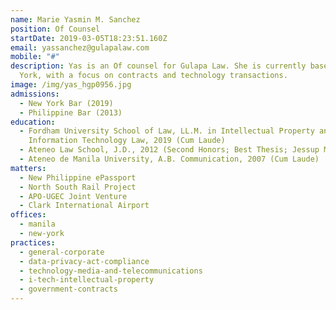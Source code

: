 ```yaml
---
name: Marie Yasmin M. Sanchez
position: Of Counsel
startDate: 2019-03-05T18:23:51.160Z
email: yassanchez@gulapalaw.com
mobile: "#"
description: Yas is an Of counsel for Gulapa Law. She is currently based in New
  York, with a focus on contracts and technology transactions.
image: /img/yas_hgp0956.jpg
admissions:
  - New York Bar (2019)
  - Philippine Bar (2013)
education:
  - Fordham University School of Law, LL.M. in Intellectual Property and
    Information Technology Law, 2019 (Cum Laude)
  - Ateneo Law School, J.D., 2012 (Second Honors; Best Thesis; Jessup Moot)
  - Ateneo de Manila University, A.B. Communication, 2007 (Cum Laude)
matters:
  - New Philippine ePassport
  - North South Rail Project
  - APO-UGEC Joint Venture
  - Clark International Airport
offices:
  - manila
  - new-york
practices:
  - general-corporate
  - data-privacy-act-compliance
  - technology-media-and-telecommunications
  - i-tech-intellectual-property
  - government-contracts
---
```

